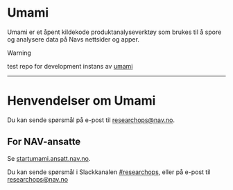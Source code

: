 Umami
=====

Umami er et åpent kildekode produktanalyseverktøy som brukes til å spore og analysere data på Navs nettsider og apper.

> [!warning]
> test repo for development instans av [umami](https://gihub.com/navikt/umami)

---

# Henvendelser om Umami

Du kan sende spørsmål på e-post til [researchops@nav.no](mailto:researchops@nav.no).

## For NAV-ansatte

Se [startumami.ansatt.nav.no](https://startumami.ansatt.nav.no/).

Du kan sende spørsmål i Slackkanalen [#researchops](https://nav-it.slack.com/archives/C02UGFS2J4B), eller på e-post til [researchops@nav.no](mailto:researchops@nav.no)


